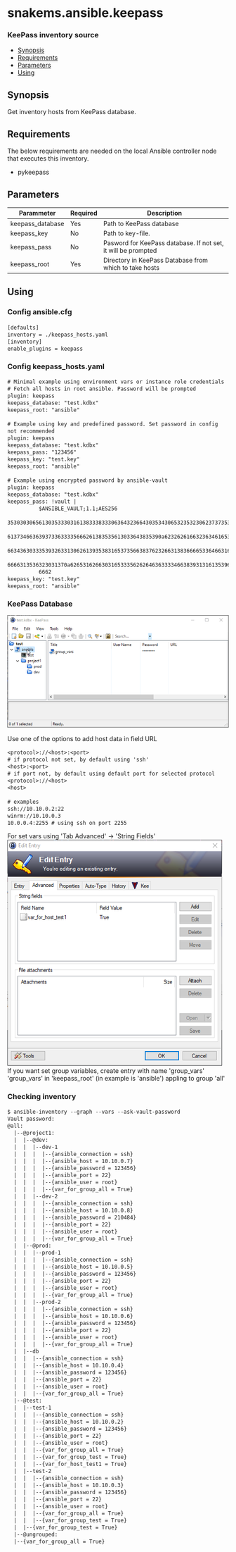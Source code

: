 # snakems.ansible.keepass
### KeePass inventory source
- [Synopsis](#synopsis)
- [Requirements](#requirements)
- [Parameters](#parameters)
- [Using](#using)

## Synopsis
Get inventory hosts from KeePass database.

## Requirements  
The below requirements are needed on the local Ansible controller node that executes this inventory.
- pykeepass

## Parameters
Parammeter | Required | Description
--|--|--
keepass_database|Yes|Path to KeePass database 
keepass_key|No|Path to key-file.
keepass_pass|No|Pasword for KeePass database. If not set, it will be prompted 
keepass_root|Yes|Directory in KeePass Database from which to take hosts

## Using
### Config ansible.cfg
```
[defaults]
inventory = ./keepass_hosts.yaml
[inventory]
enable_plugins = keepass
```
### Config keepass_hosts.yaml
```
# Minimal example using environment vars or instance role credentials
# Fetch all hosts in root ansible. Password will be prompted
plugin: keepass
keepass_database: "test.kdbx"
keepass_root: "ansible"

# Example using key and predefined password. Set password in config not recommended
plugin: keepass
keepass_database: "test.kdbx"
keepass_pass: "123456"
keepass_key: "test.key"
keepass_root: "ansible"

# Example using encrypted password by ansible-vault
plugin: keepass
keepass_database: "test.kdbx"
keepass_pass: !vault |
          $ANSIBLE_VAULT;1.1;AES256
          35303030656130353330316138333833306364323664303534306532353230623737353937623563
          6137346636393733633335666261383535613033643835390a623262616632363461653765646534
          66343630333539326331306261393538316537356638376232663138366665336466316564386132
          6666313536323031370a626531626630316533356262646363333466383931316135396362353430
          6662
keepass_key: "test.key"
keepass_root: "ansible"
```
### KeePass Database
![Keepass Database example](screenshots/keepass_inventory.gif)

Use one of the options to add host data in field URL
```
<protocol>://<host>:<port>
# if protocol not set, by default using 'ssh'
<host>:<port> 
# if port not, by default using default port for selected protocol
<protocol>://<host>
<host>

# examples
ssh://10.10.0.2:22
winrm://10.10.0.3
10.0.0.4:2255 # using ssh on port 2255
```
For set vars using 'Tab Advanced' -> 'String Fields'  
![KeePass vars examples](screenshots/keepass_inventroy_vars.png)  
If you want set group variables, create entry with name 'group_vars'  
'group_vars' in 'keepass_root' (in example is 'ansible') appling to group 'all'

### Checking inventory
```
$ ansible-inventory --graph --vars --ask-vault-password
Vault password:
@all:
  |--@project1:
  |  |--@dev:
  |  |  |--dev-1
  |  |  |  |--{ansible_connection = ssh}
  |  |  |  |--{ansible_host = 10.10.0.7}
  |  |  |  |--{ansible_password = 123456}
  |  |  |  |--{ansible_port = 22}
  |  |  |  |--{ansible_user = root}
  |  |  |  |--{var_for_group_all = True}
  |  |  |--dev-2
  |  |  |  |--{ansible_connection = ssh}
  |  |  |  |--{ansible_host = 10.10.0.8}
  |  |  |  |--{ansible_password = 210484}
  |  |  |  |--{ansible_port = 22}
  |  |  |  |--{ansible_user = root}
  |  |  |  |--{var_for_group_all = True}
  |  |--@prod:
  |  |  |--prod-1
  |  |  |  |--{ansible_connection = ssh}
  |  |  |  |--{ansible_host = 10.10.0.5}
  |  |  |  |--{ansible_password = 123456}
  |  |  |  |--{ansible_port = 22}
  |  |  |  |--{ansible_user = root}
  |  |  |  |--{var_for_group_all = True}
  |  |  |--prod-2
  |  |  |  |--{ansible_connection = ssh}
  |  |  |  |--{ansible_host = 10.10.0.6}
  |  |  |  |--{ansible_password = 123456}
  |  |  |  |--{ansible_port = 22}
  |  |  |  |--{ansible_user = root}
  |  |  |  |--{var_for_group_all = True}
  |  |--db
  |  |  |--{ansible_connection = ssh}
  |  |  |--{ansible_host = 10.10.0.4}
  |  |  |--{ansible_password = 123456}
  |  |  |--{ansible_port = 22}
  |  |  |--{ansible_user = root}
  |  |  |--{var_for_group_all = True}
  |--@test:
  |  |--test-1
  |  |  |--{ansible_connection = ssh}
  |  |  |--{ansible_host = 10.10.0.2}
  |  |  |--{ansible_password = 123456}
  |  |  |--{ansible_port = 22}
  |  |  |--{ansible_user = root}
  |  |  |--{var_for_group_all = True}
  |  |  |--{var_for_group_test = True}
  |  |  |--{var_for_host_test1 = True}
  |  |--test-2
  |  |  |--{ansible_connection = ssh}
  |  |  |--{ansible_host = 10.10.0.3}
  |  |  |--{ansible_password = 123456}
  |  |  |--{ansible_port = 22}
  |  |  |--{ansible_user = root}
  |  |  |--{var_for_group_all = True}
  |  |  |--{var_for_group_test = True}
  |  |--{var_for_group_test = True}
  |--@ungrouped:
  |--{var_for_group_all = True}

  ```